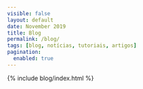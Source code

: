 ```yaml
---
visible: false
layout: default
date: November 2019
title: Blog
permalink: /blog/
tags: [blog, notícias, tutoriais, artigos]
pagination: 
  enabled: true
---
```


{% include blog/index.html %}